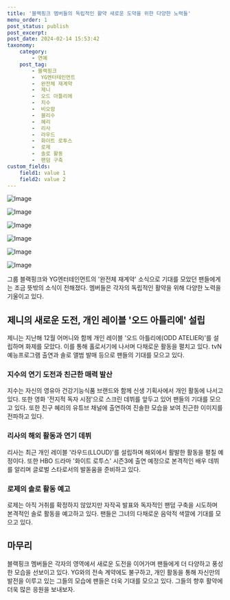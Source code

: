 ```yaml
---
title: '블랙핑크 멤버들의 독립적인 활약 새로운 도약을 위한 다양한 노력들'
menu_order: 1
post_status: publish
post_excerpt: 
post_date: 2024-02-14 15:53:42
taxonomy:
    category:
        - 연예
    post_tag:
        - 블랙핑크
        -  YG엔터테인먼트
        -  완전체 재계약
        -  제니
        -  오드 아틀리에
        -  지수
        -  비오맘
        -  블리수
        -  혜리
        -  리사
        -  라우드
        -  화이트 로투스
        -  로제
        -  솔로 활동
        -  팬덤 구축
custom_fields:
    field1: value 1
    field2: value 2
---
```


![Image](https://ssl.pstatic.net/mimgnews/image/311/2024/02/14/0001691271_001_20240214070107967.jpeg?type=w540)

![Image](https://mimgnews.pstatic.net/image/311/2024/02/14/0001691271_002_20240214070107991.jpeg?type=w540)

![Image](https://ssl.pstatic.net/mimgnews/image/311/2024/02/14/0001691271_003_20240214070108019.jpeg?type=w540)

![Image](https://mimgnews.pstatic.net/image/311/2024/02/14/0001691271_004_20240214070108062.jpeg?type=w540)

![Image](https://ssl.pstatic.net/mimgnews/image/311/2024/02/14/0001691271_005_20240214070108086.jpeg?type=w540)

![Image](https://mimgnews.pstatic.net/image/311/2024/02/14/0001691271_006_20240214070108113.jpeg?type=w540)

그룹 블랙핑크와 YG엔터테인먼트의 '완전체 재계약' 소식으로 기대를 모았던 팬들에게는 조금 뜻밖의 소식이 전해졌다. 멤버들은 각자의 독립적인 활약을 위해 다양한 노력을 기울이고 있다. 
## 제니의 새로운 도전, 개인 레이블 '오드 아틀리에' 설립
제니는 지난해 12월 어머니와 함께 개인 레이블 '오드 아틀리에(ODD ATELIER)'를 설립하며 화제를 모았다. 이를 통해 홀로서기에 나서며 다채로운 활동을 펼치고 있다. tvN 예능프로그램 출연과 솔로 앨범 발매 등으로 팬들의 기대를 모으고 있다.
### 지수의 연기 도전과 친근한 매력 발산
지수는 자신의 영유아 건강기능식품 브랜드와 함께 신생 기획사에서 개인 활동에 나서고 있다. 또한 영화 '전지적 독자 시점'으로 스크린 데뷔를 앞두고 있어 팬들의 기대를 모으고 있다. 또한 친구 혜리의 유튜브 채널에 출연하여 진솔한 모습을 보여 친근한 이미지를 전파하고 있다.
### 리사의 해외 활동과 연기 데뷔
리사는 최근 개인 레이블 '라우드(LLOUD)'를 설립하며 해외에서 활발한 활동을 펼칠 예정이다. 또한 HBO 드라마 '화이트 로투스' 시즌3에 출연 예정으로 본격적인 배우 데뷔를 알리며 글로벌 스타로서의 발돋움을 준비하고 있다.
### 로제의 솔로 활동 예고
로제는 아직 거취를 확정하지 않았지만 자작곡 발표와 독자적인 팬덤 구축을 시도하며 본격적인 솔로 활동을 예고하고 있다. 팬들은 그녀의 다채로운 음악적 색깔에 기대를 모으고 있다.
## 마무리
블랙핑크 멤버들은 각자의 영역에서 새로운 도전을 이어가며 팬들에게 더 다양하고 풍성한 모습을 선보이고 있다. YG와의 전속 계약에도 불구하고, 개인 활동을 통해 자신만의 발전을 이루고 있는 그들의 모습에 팬들은 더욱 기대를 모으고 있다. 그들의 향후 활약에 더욱 많은 응원을 보내보자.

